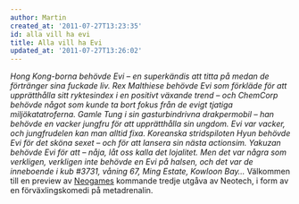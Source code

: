 ```yaml
---
author: Martin
created_at: '2011-07-27T13:23:35'
id: alla vill ha evi
title: Alla vill ha Evi
updated_at: '2011-07-27T13:26:02'
---
```

*Hong Kong-borna behövde Evi – en superkändis att titta på medan de förtränger sina fuckade liv. Rex Malthiese behövde Evi som förkläde för att upprätthålla sitt ryktesindex i en positivt växande trend – och ChemCorp behövde något som kunde ta bort fokus från de evigt tjatiga miljökatatroferna. Gamle Tung i sin gasturbindrivna drakpermobil – han behövde en vacker jungfru för att upprätthålla sin ungdom. Evi var vacker, och jungfrudelen kan man alltid fixa. Koreanska stridspiloten Hyun behövde Evi för det sköna sexet – och för att lansera sin nästa actionsim. Yakuzan behövde Evi för att – nåja, låt oss kalla det lojalitet. Men det var några som verkligen, verkligen inte behövde en Evi på halsen, och det var de inneboende i kub \#3731, våning 67, Ming Estate, Kowloon Bay…* Välkommen till en preview av [Neogames] kommande tredje utgåva av Neotech, i form av en förväxlingskomedi på metadrenalin.

  [Neogames]: http://www.neogames.se/